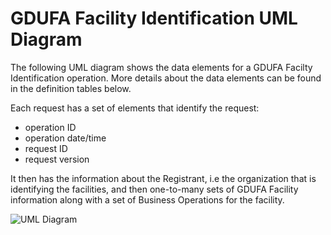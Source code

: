 # GDUFA Facility Identification UML Diagram
The following UML diagram shows the data elements for a GDUFA Facilty Identification operation.  More details about the data elements can be found in the definition tables below.

Each request has a set of elements that identify the request:
* operation ID
* operation date/time
* request ID
* request version

It then has the information about the Registrant, i.e the organization that is identifying the facilities, and then one-to-many sets of GDUFA Facility information along with a set of Business Operations for the facility.

![UML Diagram](GDUFAFacilityIdentificationLogicalModel.png)